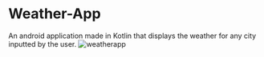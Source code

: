# Weather-App
An android application made in Kotlin that displays the weather for any city inputted by the user.
![weatherapp](https://user-images.githubusercontent.com/79209011/145501852-31dd0a0c-aa83-4585-90db-e09a5683e37e.jpg)
